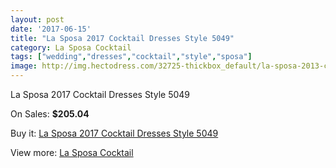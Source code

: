 ```yaml
---
layout: post
date: '2017-06-15'
title: "La Sposa 2017 Cocktail Dresses Style 5049"
category: La Sposa Cocktail
tags: ["wedding","dresses","cocktail","style","sposa"]
image: http://img.hectodress.com/32725-thickbox_default/la-sposa-2013-cocktail-dresses-style-5049.jpg
---
```

La Sposa 2017 Cocktail Dresses Style 5049

On Sales: **$205.04**
<a href="https://www.hectodress.com/la-sposa-cocktail/14986-la-sposa-2013-cocktail-dresses-style-5049.html"><amp-img layout="responsive" width="600" height="600" src="//img.hectodress.com/32725-thickbox_default/la-sposa-2013-cocktail-dresses-style-5049.jpg" alt="La Sposa 2017 Cocktail Dresses Style 5049 0" /></a>

Buy it: [La Sposa 2017 Cocktail Dresses Style 5049](https://www.hectodress.com/la-sposa-cocktail/14986-la-sposa-2013-cocktail-dresses-style-5049.html "La Sposa 2017 Cocktail Dresses Style 5049")

View more: [La Sposa Cocktail](https://www.hectodress.com/269-la-sposa-cocktail "La Sposa Cocktail")